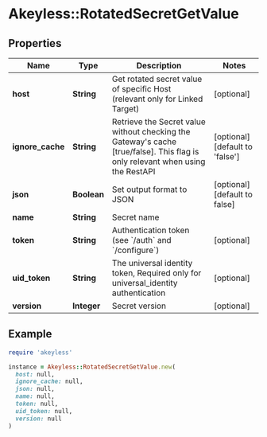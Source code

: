 # Akeyless::RotatedSecretGetValue

## Properties

| Name | Type | Description | Notes |
| ---- | ---- | ----------- | ----- |
| **host** | **String** | Get rotated secret value of specific Host (relevant only for Linked Target) | [optional] |
| **ignore_cache** | **String** | Retrieve the Secret value without checking the Gateway&#39;s cache [true/false]. This flag is only relevant when using the RestAPI | [optional][default to &#39;false&#39;] |
| **json** | **Boolean** | Set output format to JSON | [optional][default to false] |
| **name** | **String** | Secret name |  |
| **token** | **String** | Authentication token (see &#x60;/auth&#x60; and &#x60;/configure&#x60;) | [optional] |
| **uid_token** | **String** | The universal identity token, Required only for universal_identity authentication | [optional] |
| **version** | **Integer** | Secret version | [optional] |

## Example

```ruby
require 'akeyless'

instance = Akeyless::RotatedSecretGetValue.new(
  host: null,
  ignore_cache: null,
  json: null,
  name: null,
  token: null,
  uid_token: null,
  version: null
)
```

